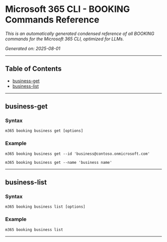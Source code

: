 <!-- DISCLAIMER: All secrets, passwords, and sensitive values in this document are examples only and not real credentials. -->
# Microsoft 365 CLI - BOOKING Commands Reference

*This is an automatically generated condensed reference of all BOOKING commands for the Microsoft 365 CLI, optimized for LLMs.*

*Generated on: 2025-08-01*

---

## Table of Contents

- [business-get](#business-get)
- [business-list](#business-list)

---

## business-get

### Syntax
```
m365 booking business get [options]
```

### Example
```
m365 booking business get --id 'business@contoso.onmicrosoft.com'

m365 booking business get --name 'business name'

```

---

## business-list

### Syntax
```
m365 booking business list [options]
```

### Example
```
m365 booking business list

```

---
